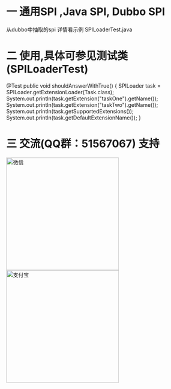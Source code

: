 # 一 通用SPI ,Java SPI, Dubbo SPI
从dubbo中抽取的spi 详情看示例 SPILoaderTest.java
# 二 使用,具体可参见测试类(SPILoaderTest)
 @Test
 public void shouldAnswerWithTrue() {
     SPILoader<Task> task = SPILoader.getExtensionLoader(Task.class);
     System.out.println(task.getExtension("taskOne").getName());
     System.out.println(task.getExtension("taskTwo").getName());
     System.out.println(task.getSupportedExtensions());
     System.out.println(task.getDefaultExtensionName());
 }
# 三  交流(QQ群：51567067) 支持
<img src="https://github.com/MoneyHacker/simple/blob/master/simple_wx.jpg" alt="微信" width="300px" height="300px"/><img src="https://github.com/MoneyHacker/simple/blob/master/simple_zfb.png" alt="支付宝" width="300px" height="300px"/>




